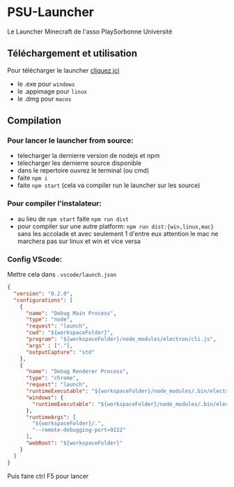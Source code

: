 # PSU-Launcher
Le Launcher Minecraft de l'asso PlaySorbonne Université

## Téléchargement et utilisation
Pour télécharger le launcher [cliquez ici](launcher.playsorbonne.fr) 
- le .exe pour `windows`
- le .appimage pour `linux`
- le .dmg pour `macos`

## Compilation
### Pour lancer le launcher from source:
- telecharger la dernierre version de nodejs et npm
- telecharger les dernierre source disponible
- dans le repertoire ouvrez le terminal (ou cmd)
- faite `npm i`
- faite `npm start` (cela va compiler run le launcher sur les source)

### Pour compiler l'instalateur:
- au lieu de `npm start` faite `npm run dist`
- pour compiler sur une autre platform: `npm run dist:{win,linux,mac}` sans les accolade et avec seulement 1 d'entre eux attention le mac ne marchera pas sur linux et win et vice versa

### Config VScode:
Mettre cela dans `.vscode/launch.json`
```json
{
  "version": "0.2.0",
  "configurations": [
    {
      "name": "Debug Main Process",
      "type": "node",
      "request": "launch",
      "cwd": "${workspaceFolder}",
      "program": "${workspaceFolder}/node_modules/electron/cli.js",
      "args" : ["."],
      "outputCapture": "std"
    },
    {
      "name": "Debug Renderer Process",
      "type": "chrome",
      "request": "launch",
      "runtimeExecutable": "${workspaceFolder}/node_modules/.bin/electron",
      "windows": {
        "runtimeExecutable": "${workspaceFolder}/node_modules/.bin/electron.cmd"
      },
      "runtimeArgs": [
        "${workspaceFolder}/.",
        "--remote-debugging-port=9222"
      ],
      "webRoot": "${workspaceFolder}"
    }
  ]
}
```
Puis faire ctrl F5 pour lancer
